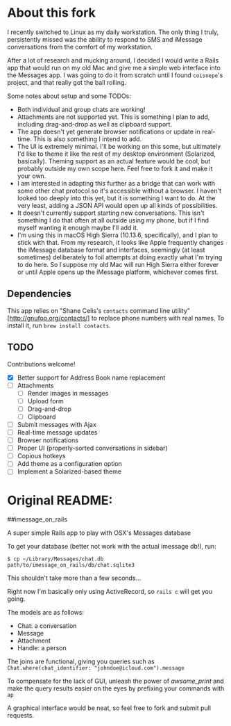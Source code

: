 # About this fork

I recently switched to Linux as my daily workstation. The only thing I truly, persistently missed was the ability to respond to SMS and iMessage conversations from the comfort of my workstation.

After a lot of research and mucking around, I decided I would write a Rails app that would run on my old Mac and give me a simple web interface into the Messages app. I was going to do it from scratch until I found `coisnepe`'s project, and that really got the ball rolling.

Some notes about setup and some TODOs:

* Both individual and group chats are working!
* Attachments are not supported yet. This is something I plan to add, including drag-and-drop as well as clipboard support.
* The app doesn't yet generate browser notifications or update in real-time. This is also something I intend to add.
* The UI is extremely minimal. I'll be working on this some, but ultimately I'd like to theme it like the rest of my desktop environment (Solarized, basically). Theming support as an actual feature would be cool, but probably outside my own scope here. Feel free to fork it and make it your own.
* I am interested in adapting this further as a bridge that can work with some other chat protocol so it's accessible without a browser. I haven't looked too deeply into this yet, but it is something I want to do. At the very least, adding a JSON API would open up all kinds of possibilities.
* It doesn't currently support starting new conversations. This isn't something I do that often at all outside using my phone, but if I find myself wanting it enough maybe I'll add it.
* I'm using this in macOS High Sierra (10.13.6, specifically), and I plan to stick with that. From my research, it looks like Apple frequently changes the iMessage database format and interfaces, seemingly (at least sometimes) deliberately to foil attempts at doing exactly what I'm trying to do here. So I suppose my old Mac will run High Sierra either forever or until Apple opens up the iMessage platform, whichever comes first.

## Dependencies

This app relies on "Shane Celis's `contacts` command line utility"[http://gnufoo.org/contacts/] to replace phone numbers with real names. To install it, run `brew install contacts`.

## TODO

Contributions welcome!

- [x] Better support for Address Book name replacement
- [ ] Attachments
  - [ ] Render images in messages
  - [ ] Upload form
  - [ ] Drag-and-drop
  - [ ] Clipboard
- [ ] Submit messages with Ajax
- [ ] Real-time message updates
- [ ] Browser notifications
- [ ] Proper UI (properly-sorted conversations in sidebar)
- [ ] Copious hotkeys
- [ ] Add theme as a configuration option
- [ ] Implement a Solarized-based theme

# Original README:

##imessage_on_rails

A super simple Rails app to play with OSX's Messages database

To get your database (better not work with the actual imessage db!), run:

```
$ cp ~/Library/Messages/chat.db path/to/imessage_on_rails/db/chat.sqlite3
```

This shouldn't take more than a few seconds...

Right now I'm basically only using ActiveRecord, so `rails c` will get you going.

The models are as follows:
- Chat: a conversation
- Message
- Attachment
- Handle: a person

The joins are functional, giving you queries such as `Chat.where(chat_identifier: "johndoe@icloud.com").message`

To compensate for the lack of GUI, unleash the power of _awsome_print_ and make the query results easier on the eyes by prefixing your commands with `ap`

A graphical interface would be neat, so feel free to fork and submit pull requests.
